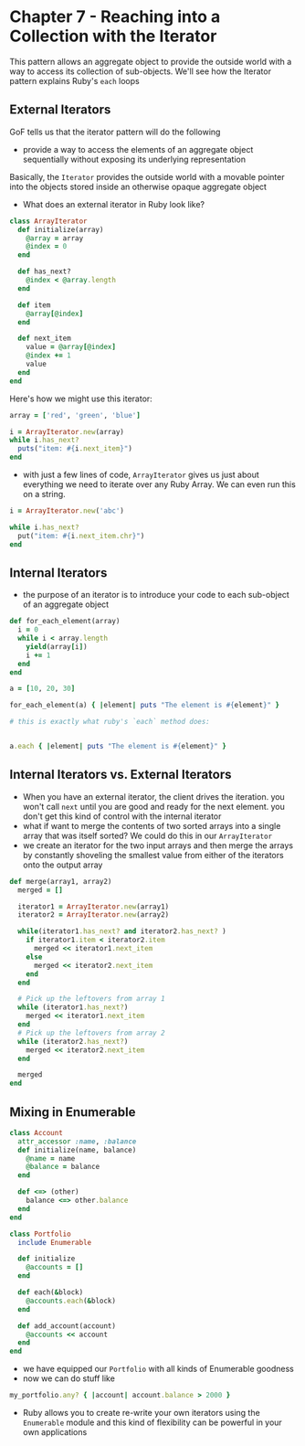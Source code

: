 # Chapter 7 - Reaching into a Collection with the Iterator
This pattern allows an aggregate object to provide the outside world with a way to access its collection of sub-objects. We'll see how the Iterator pattern explains Ruby's `each` loops

## External Iterators
GoF tells us that the iterator pattern will do the following
* provide a way to access the elements of an aggregate object sequentially without exposing its underlying representation

Basically, the `Iterator` provides the outside world with a movable pointer into the objects stored inside an otherwise opaque aggregate object

* What does an external iterator in Ruby look like?

```ruby
class ArrayIterator
  def initialize(array)
    @array = array
    @index = 0
  end

  def has_next?
    @index < @array.length
  end

  def item
    @array[@index]
  end

  def next_item
    value = @array[@index]
    @index += 1
    value
  end
end
```

Here's how we might use this iterator:

```ruby
array = ['red', 'green', 'blue']

i = ArrayIterator.new(array)
while i.has_next?
  puts("item: #{i.next_item}")
end
```

* with just a few lines of code, `ArrayIterator` gives us just about everything we need to iterate over any Ruby Array. We can even run this on a string.

```ruby
i = ArrayIterator.new('abc')

while i.has_next?
  put("item: #{i.next_item.chr}")
end
```

## Internal Iterators

* the purpose of an iterator is to introduce your code to each sub-object of an aggregate object

```ruby
def for_each_element(array)
  i = 0
  while i < array.length
    yield(array[i])
    i += 1
  end
end

a = [10, 20, 30]

for_each_element(a) { |element| puts "The element is #{element}" }

# this is exactly what ruby's `each` method does:


a.each { |element| puts "The element is #{element}" }
```

## Internal Iterators vs. External Iterators

* When you have an external iterator, the client drives the iteration. you won't call `next` until you are good and ready for the next element. you don't get this kind of control with the internal iterator
* what if want to merge the contents of two sorted arrays into a single array that was itself sorted? We could do this in our `ArrayIterator`
* we create an iterator for the two input arrays and then merge the arrays by constantly shoveling the smallest value from either of the iterators onto the output array

```ruby
def merge(array1, array2)
  merged = []

  iterator1 = ArrayIterator.new(array1)
  iterator2 = ArrayIterator.new(array2)

  while(iterator1.has_next? and iterator2.has_next? )
    if iterator1.item < iterator2.item
      merged << iterator1.next_item
    else
      merged << iterator2.next_item
    end
  end

  # Pick up the leftovers from array 1
  while (iterator1.has_next?)
    merged << iterator1.next_item
  end
  # Pick up the leftovers from array 2
  while (iterator2.has_next?)
    merged << iterator2.next_item
  end

  merged
end
```

## Mixing in Enumerable

```ruby
class Account
  attr_accessor :name, :balance
  def initialize(name, balance)
    @name = name
    @balance = balance
  end

  def <=> (other)
    balance <=> other.balance
  end
end

class Portfolio
  include Enumerable

  def initialize
    @accounts = []
  end

  def each(&block)
    @accounts.each(&block)
  end

  def add_account(account)
    @accounts << account
  end
end
```

* we have equipped our `Portfolio` with all kinds of Enumerable goodness
* now we can do stuff like

```ruby
my_portfolio.any? { |account| account.balance > 2000 }
```

* Ruby allows you to create re-write your own iterators using the `Enumerable` module and this kind of flexibility can be powerful in your own applications
